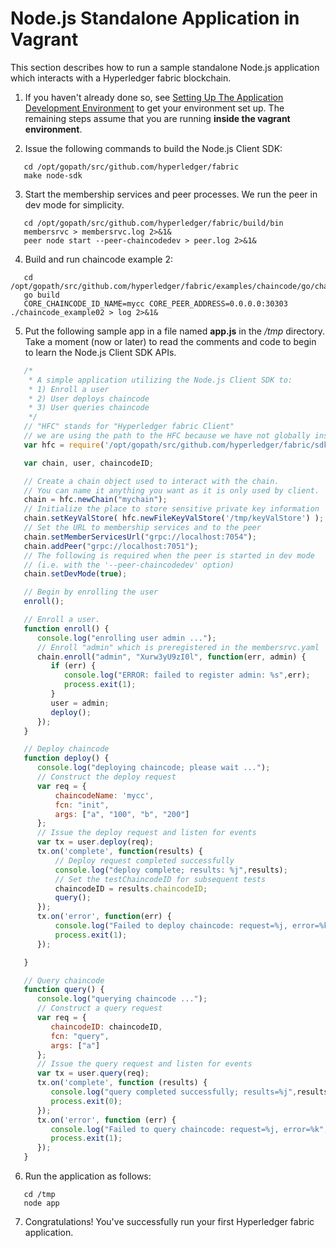 # Node.js Standalone Application in Vagrant

This section describes how to run a sample standalone Node.js application which interacts with a Hyperledger fabric blockchain.

1. If you haven't already done so, see [Setting Up The Application Development Environment](app-developer-env-setup.md) to get your environment set up.  The remaining steps assume that you are running **inside the vagrant environment**.

2. Issue the following commands to build the Node.js Client SDK:  

```
   cd /opt/gopath/src/github.com/hyperledger/fabric
   make node-sdk
```

3. Start the membership services and peer processes.  We run the peer in dev mode for simplicity.

```
   cd /opt/gopath/src/github.com/hyperledger/fabric/build/bin
   membersrvc > membersrvc.log 2>&1&
   peer node start --peer-chaincodedev > peer.log 2>&1&
```

4. Build and run chaincode example 2:  

```
   cd /opt/gopath/src/github.com/hyperledger/fabric/examples/chaincode/go/chaincode_example02
   go build
   CORE_CHAINCODE_ID_NAME=mycc CORE_PEER_ADDRESS=0.0.0.0:30303 ./chaincode_example02 > log 2>&1&
```

5. Put the following sample app in a file named **app.js** in the */tmp* directory.  Take a moment (now or later) to read the comments and code to begin to learn the Node.js Client SDK APIs.

```javascript
   /*
    * A simple application utilizing the Node.js Client SDK to:
    * 1) Enroll a user
    * 2) User deploys chaincode
    * 3) User queries chaincode
    */
   // "HFC" stands for "Hyperledger fabric Client"
   // we are using the path to the HFC because we have not globally installed the package
   var hfc = require('/opt/gopath/src/github.com/hyperledger/fabric/sdk/node');

   var chain, user, chaincodeID;

   // Create a chain object used to interact with the chain.
   // You can name it anything you want as it is only used by client.
   chain = hfc.newChain("mychain");
   // Initialize the place to store sensitive private key information
   chain.setKeyValStore( hfc.newFileKeyValStore('/tmp/keyValStore') );
   // Set the URL to membership services and to the peer
   chain.setMemberServicesUrl("grpc://localhost:7054");
   chain.addPeer("grpc://localhost:7051");
   // The following is required when the peer is started in dev mode
   // (i.e. with the '--peer-chaincodedev' option)
   chain.setDevMode(true);

   // Begin by enrolling the user
   enroll();

   // Enroll a user.
   function enroll() {
      console.log("enrolling user admin ...");
      // Enroll "admin" which is preregistered in the membersrvc.yaml
      chain.enroll("admin", "Xurw3yU9zI0l", function(err, admin) {
         if (err) {
            console.log("ERROR: failed to register admin: %s",err);
            process.exit(1);
         }
         user = admin;
         deploy();
      });
   }

   // Deploy chaincode
   function deploy() {
      console.log("deploying chaincode; please wait ...");
      // Construct the deploy request
      var req = {
          chaincodeName: 'mycc',
          fcn: "init",
          args: ["a", "100", "b", "200"]
      };
      // Issue the deploy request and listen for events
      var tx = user.deploy(req);
      tx.on('complete', function(results) {
          // Deploy request completed successfully
          console.log("deploy complete; results: %j",results);
          // Set the testChaincodeID for subsequent tests
          chaincodeID = results.chaincodeID;
          query();
      });
      tx.on('error', function(err) {
          console.log("Failed to deploy chaincode: request=%j, error=%k",req,err);
          process.exit(1);
      });

   }

   // Query chaincode
   function query() {
      console.log("querying chaincode ...");
      // Construct a query request
      var req = {
         chaincodeID: chaincodeID,
         fcn: "query",
         args: ["a"]
      };
      // Issue the query request and listen for events
      var tx = user.query(req);
      tx.on('complete', function (results) {
         console.log("query completed successfully; results=%j",results);
         process.exit(0);
      });
      tx.on('error', function (err) {
         console.log("Failed to query chaincode: request=%j, error=%k",req,err);
         process.exit(1);
      });
   }
```

6. Run the application as follows:

```
   cd /tmp
   node app
```

7. Congratulations!  You've successfully run your first Hyperledger fabric application.
